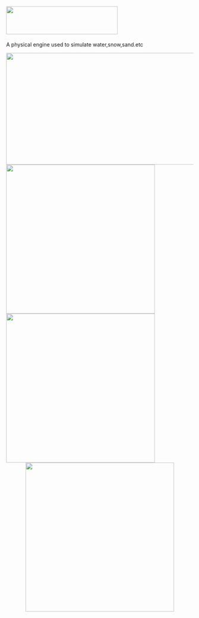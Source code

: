# <div align=left><img width="300" height="75" src="https://github.com/YiYiXia/Flame/blob/master/MPM/Flame.png"/></div>
A physical engine used to simulate water,snow,sand.etc

<div align=float><img width="600" height="300" src="https://github.com/YiYiXia/Flame/blob/master/MPM/18.05.26_SAND14.gif"/><img width="400" height="400" src="https://github.com/YiYiXia/Flame/blob/master/MPM/18.05.26_SAND8.gif"/><img width="400" height="400" src="https://github.com/YiYiXia/Flame/blob/master/MPM/18.05.24_Snow.gif"/></div>
<div align=center></div>
<div align=center><img width="400" height="400" src="https://github.com/YiYiXia/Flame/blob/master/MPM/18.05.24_Snow.gif"/></div>
